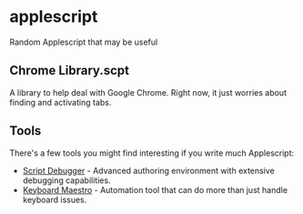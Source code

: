 # applescript
Random Applescript that may be useful

## Chrome Library.scpt

A library to help deal with Google Chrome. Right now, it just worries about finding and activating tabs.

## Tools

There's a few tools you might find interesting if you write much Applescript:

* [Script Debugger](https://latenightsw.com/) - Advanced authoring environment with extensive debugging capabilities.
* [Keyboard Maestro](https://www.keyboardmaestro.com/main/) - Automation tool that can do more than just handle keyboard issues.

